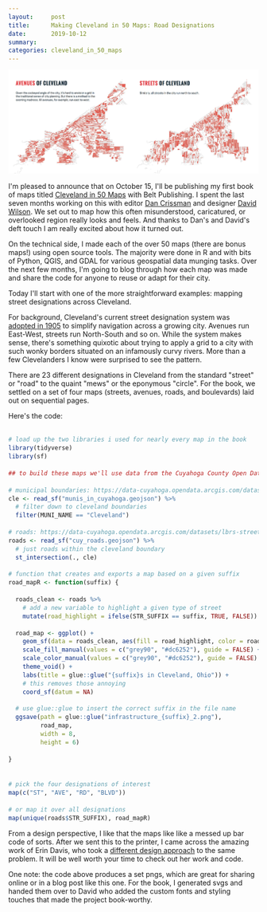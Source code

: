 ```yaml
---
layout:     post
title:      Making Cleveland in 50 Maps: Road Designations
date:       2019-10-12
summary:    
categories: cleveland_in_50_maps
---
```


![](/images/2019-09-29-cle-streets-avenues.png)

I'm pleased to announce that on October 15, I'll be publishing my first book of maps titled [Cleveland in 50 Maps](https://beltpublishing.com/products/cleveland-in-50-maps) with Belt Publishing. I spent the last seven months working on this with editor [Dan Crissman](https://twitter.com/DanCrissman) and designer [David Wilson](https://twitter.com/DownpourStudio). We set out to map how this often misunderstood, caricatured, or overlooked region really looks and feels. And thanks to Dan's and David's deft touch I am really excited about how it turned out.

On the technical side, I made each of the over 50 maps (there are bonus maps!) using open source tools. The majority were done in R and with bits of Python, QGIS, and GDAL for various geospatial data munging tasks. Over the next few months, I'm going to blog through how each map was made and share the code for anyone to reuse or adapt for their city. 

Today I'll start with one of the more straightforward examples: mapping street designations across Cleveland.

For background, Cleveland's current street designation system was [adopted in 1905](https://twitter.com/tsmcnair/status/1177039210429190144) to simplify navigation across a growing city. Avenues run East-West, streets run North-South and so on. While the system makes sense, there's something quixotic about trying to apply a grid to a city with such wonky borders situated on an infamously curvy rivers. More than a few Clevelanders I know were surprised to see the pattern. 

There are 23 different designations in Cleveland from the standard "street" or "road" to the quaint "mews" or the eponymous "circle". For the book, we settled on a set of four maps (streets, avenues, roads, and boulevards) laid out on sequential pages.

Here's the code:

``` r

# load up the two libraries i used for nearly every map in the book
library(tidyverse)
library(sf)

## to build these maps we'll use data from the Cuyahoga County Open Data portal

# municipal boundaries: https://data-cuyahoga.opendata.arcgis.com/datasets/cuyahoga-county-municipalities/
cle <- read_sf("munis_in_cuyahoga.geojson") %>% 
  # filter down to cleveland boundaries
  filter(MUNI_NAME == "Cleveland")

# roads: https://data-cuyahoga.opendata.arcgis.com/datasets/lbrs-streets-in-cuyahoga-county
roads <- read_sf("cuy_roads.geojson") %>%
  # just roads within the cleveland boundary
  st_intersection(., cle) 

# function that creates and exports a map based on a given suffix
road_mapR <- function(suffix) {

  roads_clean <- roads %>%
    # add a new variable to highlight a given type of street
    mutate(road_highlight = ifelse(STR_SUFFIX == suffix, TRUE, FALSE)) 
  
  road_map <- ggplot() +
    geom_sf(data = roads_clean, aes(fill = road_highlight, color = road_highlight)) +
    scale_fill_manual(values = c("grey90", "#dc6252"), guide = FALSE) +
    scale_color_manual(values = c("grey90", "#dc6252"), guide = FALSE) +
    theme_void() +
    labs(title = glue::glue("{suffix}s in Cleveland, Ohio")) +
    # this removes those annoying 
    coord_sf(datum = NA)
  
  # use glue::glue to insert the correct suffix in the file name
  ggsave(path = glue::glue("infrastructure_{suffix}_2.png"), 
         road_map,
         width = 8, 
         height = 6)
  
}


# pick the four designations of interest
map(c("ST", "AVE", "RD", "BLVD"))

# or map it over all designations
map(unique(roads$STR_SUFFIX), road_mapR)

```

From a design perspective, I like that the maps like like a messed up bar code of sorts. After we sent this to the printer, I came across the amazing work of Erin Davis, who took a [different design approach](https://erdavis.com/2019/07/27/the-beautiful-hidden-logic-of-cities/) to the same problem. It will be well worth your time to check out her work and code.

One note: the code above produces a set pngs, which are great for sharing online or in a blog post like this one. For the book, I generated svgs and handed them over to David who added the custom fonts and styling touches that made the project book-worthy. 





